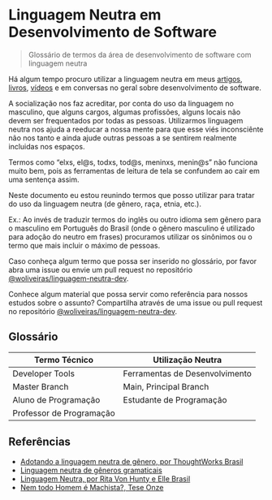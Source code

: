 # Linguagem Neutra em Desenvolvimento de Software

> Glossário de termos da área de desenvolvimento de software com linguagem neutra

Há algum tempo procuro utilizar a linguagem neutra em meus [artigos](http://woliveiras.com.br/), [livros](https://www.casadocodigo.com.br/search?type=product&q=william+oliveira), [vídeos](https://www.youtube.com/channel/UCpfj7hUnNu4NcIqmusFdp5Q) e em conversas no geral sobre desenvolvimento de software.

A socialização nos faz acreditar, por conta do uso da linguagem no masculino, que alguns cargos, algumas profissões, alguns locais não devem ser frequentados por todas as pessoas. Utilizarmos linguagem neutra nos ajuda a reeducar a nossa mente para que esse viés inconsciênte não nos tanto e ainda ajude outras pessoas a se sentirem realmente incluidas nos espaços.

Termos como “elxs, el@s, todxs, tod@s, meninxs, menin@s” não funciona muito bem, pois as ferramentas de leitura de tela se confundem ao cair em uma sentença assim.

Neste documento eu estou reunindo termos que posso utilizar para tratar do uso da linguagem neutra (de gênero, raça, etnia, etc.).

Ex.: Ao invés de traduzir termos do inglês ou outro idioma sem gênero para o masculino em Português do Brasil (onde o gênero masculino é utilizado para adoção do neutro em frases) procuramos utilizar os sinônimos ou o termo que mais incluir o máximo de pessoas.

Caso conheça algum termo que possa ser inserido no glossário, por favor abra uma issue ou envie um pull request no repositório [@woliveiras/linguagem-neutra-dev](https://github.com/woliveiras/linguagem-neutra-dev).

Conhece algum material que possa servir como referência para nossos estudos sobre o assunto? Compartilha através de uma issue ou pull request no repositório [@woliveiras/linguagem-neutra-dev](https://github.com/woliveiras/linguagem-neutra-dev).

## Glossário

| Termo Técnico | Utilização Neutra | 
| -- | -- |
| Developer Tools | Ferramentas de Desenvolvimento |
| Master Branch | Main, Principal Branch |
| Aluno de Programação | Estudante de Programação |
| Professor de Programação | 

## Referências

- [Adotando a linguagem neutra de gênero, por ThoughtWorks Brasil](https://medium.com/coragem/adotando-a-linguagem-neutra-de-g%C3%AAnero-e509e6e4e06c)
- [Linguagem neutra de gêneros gramaticais](https://pt.wikipedia.org/wiki/Linguagem_neutra_de_g%C3%AAneros_gramaticais)
- [Linguagem Neutra, por Rita Von Hunty e Elle Brasil](https://www.youtube.com/watch?v=WAzsxxMMlIM)
- [Nem todo Homem é Machista?, Tese Onze](https://www.youtube.com/watch?v=MdoJnJTEj88)
